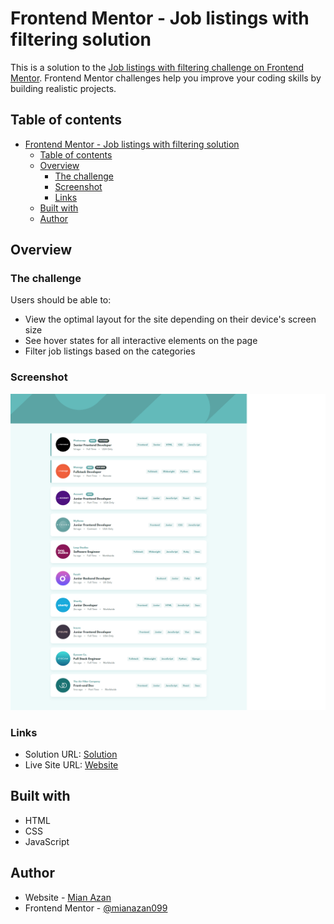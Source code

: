 # Frontend Mentor - Job listings with filtering solution

This is a solution to the [Job listings with filtering challenge on Frontend Mentor](https://www.frontendmentor.io/challenges/job-listings-with-filtering-ivstIPCt). Frontend Mentor challenges help you improve your coding skills by building realistic projects. 

## Table of contents

- [Frontend Mentor - Job listings with filtering solution](#frontend-mentor---job-listings-with-filtering-solution)
  - [Table of contents](#table-of-contents)
  - [Overview](#overview)
    - [The challenge](#the-challenge)
    - [Screenshot](#screenshot)
    - [Links](#links)
  - [Built with](#built-with)
  - [Author](#author)

## Overview

### The challenge

Users should be able to:

- View the optimal layout for the site depending on their device's screen size
- See hover states for all interactive elements on the page
- Filter job listings based on the categories

### Screenshot

![](./ScreenShot.png)

### Links

- Solution URL: [Solution](https://www.frontendmentor.io/solutions/job-listing-page-fcONfsqI2O)
- Live Site URL: [Website](https://mianazan099.github.io/Static-Job-Listings/)

## Built with

- HTML
- CSS
- JavaScript

## Author

- Website - [Mian Azan](https://www.mianazan.com)
- Frontend Mentor - [@mianazan099](https://www.frontendmentor.io/profile/mianazan099)
